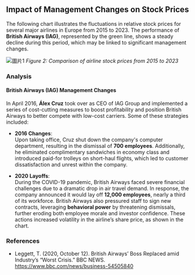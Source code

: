 ## Impact of Management Changes on Stock Prices

The following chart illustrates the fluctuations in relative stock prices for several major airlines in Europe from 2015 to 2023. The performance of **British Airways (IAG)**, represented by the green line, shows a steady decline during this period, which may be linked to significant management changes.

![圖片1](https://github.com/user-attachments/assets/ccdced20-43d9-49b9-9728-862cb9929e0e)
*Figure 2: Comparison of airline stock prices from 2015 to 2023*

### Analysis

#### British Airways (IAG) Management Changes

In April 2016, **Álex Cruz** took over as CEO of IAG Group and implemented a series of cost-cutting measures to boost profitability and position British Airways to better compete with low-cost carriers. Some of these strategies included:

- **2016 Changes**:  
  Upon taking office, Cruz shut down the company's computer department, resulting in the dismissal of **700 employees**. Additionally, he eliminated complimentary sandwiches in economy class and introduced paid-for trolleys on short-haul flights, which led to customer dissatisfaction and unrest within the company.
  
- **2020 Layoffs**:  
  During the COVID-19 pandemic, British Airways faced severe financial challenges due to a dramatic drop in air travel demand. In response, the company announced it would lay off **12,000 employees**, nearly a third of its workforce. British Airways also pressured staff to sign new contracts, leveraging **behavioral power** by threatening dismissals, further eroding both employee morale and investor confidence. These actions increased volatility in the airline’s share price, as shown in the chart.

### References
- Leggett, T. (2020, October 12). British Airways’ Boss Replaced amid Industry’s “Worst Crisis.” BBC NEWS. https://www.bbc.com/news/business-54505840
